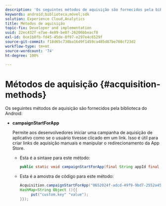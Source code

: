 ```yaml
---
description: 'Os seguintes métodos de aquisição são fornecidos pela biblioteca do Android '
keywords: android;biblioteca;móvel;sdk
solution: Experience Cloud,Analytics
title: Métodos de aquisição
topic-fix: Developer and implementation
uuid: 22ec432f-e7ae-4e89-be07-26206bbeacf8
exl-id: 0ce1b8fb-fd45-45de-8f97-e297e4c6529f
source-git-commit: f18d65c738ba16d9f1459ca485d87be708cf23d2
workflow-type: tm+mt
source-wordcount: '74'
ht-degree: 100%

---
```


# Métodos de aquisição {#acquisition-methods}

Os seguintes métodos de aquisição são fornecidos pela biblioteca do Android:

* **campaignStartForApp**

   Permite aos desenvolvedores iniciar uma campanha de aquisição de aplicativo como se o usuário tivesse clicado em um link. Isso é útil para criar links de aquisição manuais e manipular o redirecionamento da App Store.

   * Esta é a sintaxe para este método:

      ```java
      public static void campaignStartForApp(final String appId final Map<String Object> data); 
      ```

   * Esta é a amostra de código para este método:

      ```java
      Acquisition.campaignStartForApp("0652024f-adcd-49f9-9bd7-2552a4564d2f" new 
      HashMap<String Object (){{
           put("custom.key" "value");
      }}); 
      ```
